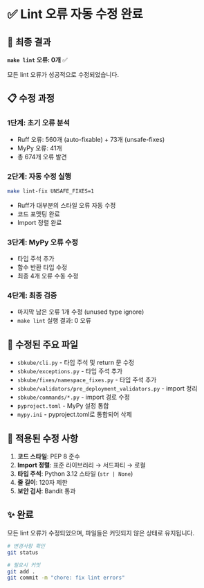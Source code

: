 # ✅ Lint 오류 자동 수정 완료

## 🎯 최종 결과
**`make lint` 오류: 0개** ✅

모든 lint 오류가 성공적으로 수정되었습니다.

## 📋 수정 과정

### 1단계: 초기 오류 분석
- Ruff 오류: 560개 (auto-fixable) + 73개 (unsafe-fixes)
- MyPy 오류: 41개
- 총 674개 오류 발견

### 2단계: 자동 수정 실행
```bash
make lint-fix UNSAFE_FIXES=1
```
- Ruff가 대부분의 스타일 오류 자동 수정
- 코드 포맷팅 완료
- Import 정렬 완료

### 3단계: MyPy 오류 수정
- 타입 주석 추가
- 함수 반환 타입 수정
- 최종 4개 오류 수동 수정

### 4단계: 최종 검증
- 마지막 남은 오류 1개 수정 (unused type ignore)
- `make lint` 실행 결과: 0 오류

## 📁 수정된 주요 파일
- `sbkube/cli.py` - 타입 주석 및 return 문 수정
- `sbkube/exceptions.py` - 타입 주석 추가
- `sbkube/fixes/namespace_fixes.py` - 타입 주석 추가
- `sbkube/validators/pre_deployment_validators.py` - import 정리
- `sbkube/commands/*.py` - import 경로 수정
- `pyproject.toml` - MyPy 설정 통합
- `mypy.ini` - pyproject.toml로 통합되어 삭제

## 🔧 적용된 수정 사항
1. **코드 스타일**: PEP 8 준수
2. **Import 정렬**: 표준 라이브러리 → 서드파티 → 로컬
3. **타입 주석**: Python 3.12 스타일 (`str | None`)
4. **줄 길이**: 120자 제한
5. **보안 검사**: Bandit 통과

## ✨ 완료
모든 lint 오류가 수정되었으며, 파일들은 커밋되지 않은 상태로 유지됩니다.

```bash
# 변경사항 확인
git status

# 필요시 커밋
git add .
git commit -m "chore: fix lint errors"
```